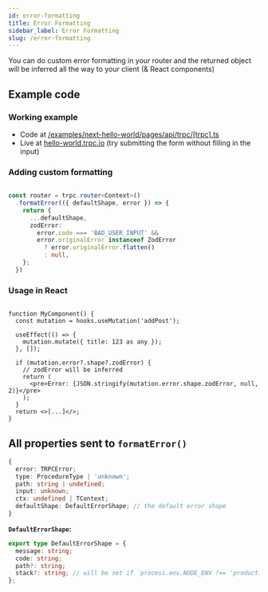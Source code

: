 ```yaml
---
id: error-formatting
title: Error Formatting
sidebar_label: Error Formatting
slug: /error-formatting
---
```


You can do custom error formatting in your router and the returned object will be inferred all the way to your client (& React components)

## Example code


### Working example

- Code at [/examples/next-hello-world/pages/api/trpc/\[trpc\].ts](https://github.com/trpc/trpc/blob/main/examples/next-hello-world/pages/api/trpc/%5Btrpc%5D.ts)
- Live at [hello-world.trpc.io](https://hello-world.trpc.io) (try submitting the form without filling in the input)


### Adding custom formatting

```ts

const router = trpc.router<Context>()
  .formatError(({ defaultShape, error }) => {
    return {
      ...defaultShape,
      zodError:
        error.code === 'BAD_USER_INPUT' &&
        error.originalError instanceof ZodError
          ? error.originalError.flatten()
          : null,
    };
  })
```


### Usage in React

```tsx

function MyComponent() {
  const mutation = hooks.useMutation('addPost');

  useEffect(() => {
    mutation.mutate({ title: 123 as any });
  }, []);

  if (mutation.error?.shape?.zodError) {
    // zodError will be inferred
    return (
      <pre>Error: {JSON.stringify(mutation.error.shape.zodError, null, 2)}</pre>
    );
  }
  return <>[...]</>;
}
```


## All properties sent to `formatError()`

```ts
{
  error: TRPCError;
  type: ProcedureType | 'unknown';
  path: string | undefined;
  input: unknown;
  ctx: undefined | TContext;
  defaultShape: DefaultErrorShape; // the default error shape
}
```

**`DefaultErrorShape`:**

```ts
export type DefaultErrorShape = {
  message: string;
  code: string;
  path?: string;
  stack?: string; // will be set if `process.env.NODE_ENV !== 'production'`
};
```